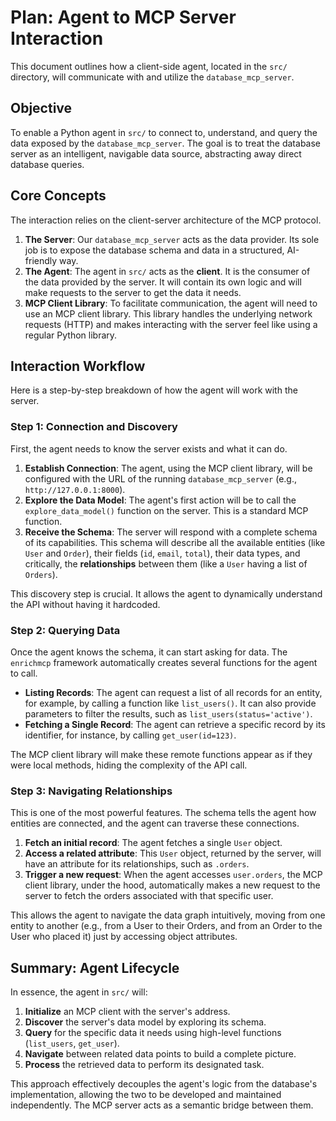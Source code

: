 # Plan: Agent to MCP Server Interaction

This document outlines how a client-side agent, located in the `src/` directory, will communicate with and utilize the `database_mcp_server`.

## Objective

To enable a Python agent in `src/` to connect to, understand, and query the data exposed by the `database_mcp_server`. The goal is to treat the database server as an intelligent, navigable data source, abstracting away direct database queries.

## Core Concepts

The interaction relies on the client-server architecture of the MCP protocol.

1.  **The Server**: Our `database_mcp_server` acts as the data provider. Its sole job is to expose the database schema and data in a structured, AI-friendly way.
2.  **The Agent**: The agent in `src/` acts as the **client**. It is the consumer of the data provided by the server. It will contain its own logic and will make requests to the server to get the data it needs.
3.  **MCP Client Library**: To facilitate communication, the agent will need to use an MCP client library. This library handles the underlying network requests (HTTP) and makes interacting with the server feel like using a regular Python library.

## Interaction Workflow

Here is a step-by-step breakdown of how the agent will work with the server.

### Step 1: Connection and Discovery

First, the agent needs to know the server exists and what it can do.

1.  **Establish Connection**: The agent, using the MCP client library, will be configured with the URL of the running `database_mcp_server` (e.g., `http://127.0.0.1:8000`).
2.  **Explore the Data Model**: The agent's first action will be to call the `explore_data_model()` function on the server. This is a standard MCP function.
3.  **Receive the Schema**: The server will respond with a complete schema of its capabilities. This schema will describe all the available entities (like `User` and `Order`), their fields (`id`, `email`, `total`), their data types, and critically, the **relationships** between them (like a `User` having a list of `Orders`).

This discovery step is crucial. It allows the agent to dynamically understand the API without having it hardcoded.

### Step 2: Querying Data

Once the agent knows the schema, it can start asking for data. The `enrichmcp` framework automatically creates several functions for the agent to call.

-   **Listing Records**: The agent can request a list of all records for an entity, for example, by calling a function like `list_users()`. It can also provide parameters to filter the results, such as `list_users(status='active')`.
-   **Fetching a Single Record**: The agent can retrieve a specific record by its identifier, for instance, by calling `get_user(id=123)`.

The MCP client library will make these remote functions appear as if they were local methods, hiding the complexity of the API call.

### Step 3: Navigating Relationships

This is one of the most powerful features. The schema tells the agent how entities are connected, and the agent can traverse these connections.

1.  **Fetch an initial record**: The agent fetches a single `User` object.
2.  **Access a related attribute**: This `User` object, returned by the server, will have an attribute for its relationships, such as `.orders`.
3.  **Trigger a new request**: When the agent accesses `user.orders`, the MCP client library, under the hood, automatically makes a new request to the server to fetch the orders associated with that specific user.

This allows the agent to navigate the data graph intuitively, moving from one entity to another (e.g., from a User to their Orders, and from an Order to the User who placed it) just by accessing object attributes.

## Summary: Agent Lifecycle

In essence, the agent in `src/` will:

1.  **Initialize** an MCP client with the server's address.
2.  **Discover** the server's data model by exploring its schema.
3.  **Query** for the specific data it needs using high-level functions (`list_users`, `get_user`).
4.  **Navigate** between related data points to build a complete picture.
5.  **Process** the retrieved data to perform its designated task.

This approach effectively decouples the agent's logic from the database's implementation, allowing the two to be developed and maintained independently. The MCP server acts as a semantic bridge between them. 